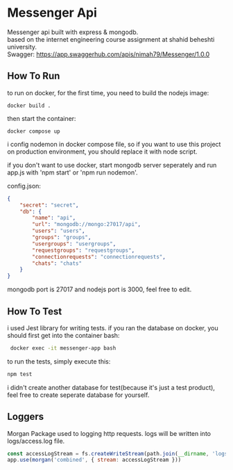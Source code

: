 # Messenger Api
Messenger api built with express &amp; mongodb.<br>
based on the internet engineering course assignment at shahid beheshti university.<br>
Swagger: <a href="https://app.swaggerhub.com/apis/nimah79/Messenger/1.0.0">https://app.swaggerhub.com/apis/nimah79/Messenger/1.0.0</a>

## How To Run
to run on docker, for the first time, you need to build the nodejs image:
```
docker build .
```

then start the container:
```
docker compose up
```

i config nodemon in docker compose file, so if you want to use this project on production environment, you should replace it with node script.

if you don't want to use docker, start mongodb server seperately and run app.js with 'npm start' or 'npm run nodemon'.

config.json:
```json
{
    "secret": "secret",
    "db": {
        "name": "api",
        "url": "mongodb://mongo:27017/api",
        "users": "users",
        "groups": "groups",
        "usergroups": "usergroups",
        "requestgroups": "requestgroups",
        "connectionrequests": "connectionrequests",
        "chats": "chats"
    }
}
```

mongodb port is 27017 and nodejs port is 3000, feel free to edit.

## How To Test
i used Jest library for writing tests. if you ran the database on docker, you should first get into the container bash:
```bash
 docker exec -it messenger-app bash
```
to run the tests, simply execute this:
```bash
npm test
```
i didn't create another database for test(because it's just a test product), feel free to create seperate database for yourself.

## Loggers
Morgan Package used to logging http requests. logs will be written into logs/access.log file.

```js
const accessLogStream = fs.createWriteStream(path.join(__dirname, 'logs/access.log'), { flags: 'a' })
app.use(morgan('combined', { stream: accessLogStream }))
```